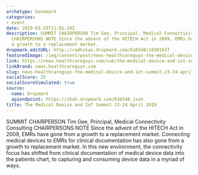 ```yaml
---
archetype: bookmark
categories:
- event
date: 2019-03-25T11:01:19Z
description: SUMMIT CHAIRPERSON Tim Gee, Principal, Medical Connectivity Consulting
  CHAIRPERSONS NOTE Since the advent of the HITECH Act in 2009, EMRs have gone from
  a growth to a replacement market.
dropmark.editURL: http://radhikan.dropmark.com/616548/18301637
featuredImage: /img/content/post/news-healthcareguys-the-medical-device-and-iot-summit-23-24-april-2019.jpg
link: https://news.healthcareguys.com/sub/the-medical-device-and-iot-summit/
linkBrand: news.healthcareguys.com
slug: news-healthcareguys-the-medical-device-and-iot-summit-23-24-april-2019
socialScore: 25
socialScoreSimulated: true
source:
  name: Dropmark
  apiendpoint: https://shah.dropmark.com/616548.json
title: The Medical Device and IoT Summit 23-24 April 2019
---
```

SUMMIT CHAIRPERSON Tim Gee, Principal, Medical Connectivity Consulting CHAIRPERSONS NOTE Since the advent of the HITECH Act in 2009, EMRs have gone from a growth to a replacement market. Connecting medical devices to EMRs for clinical documentation has also gone from a growth to replacement market. In this new environment, the connectivity focus has shifted from clinical documentation of medical device data into the patients chart, to capturing and consuming device data in a myriad of ways.

